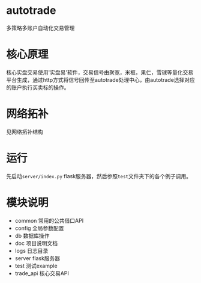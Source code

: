 # autotrade
多策略多账户自动化交易管理

# 核心原理
核心实盘交易使用'实盘易'软件，交易信号由聚宽，米框，果仁，雪球等量化交易平台生成，通过http方式将信号回传至autotrade处理中心，由autotrade选择对应的账户执行买卖标的操作。


# 网络拓补
见网络拓补结构

# 运行
先启动`server/index.py` flask服务器，然后参照`test`文件夹下的各个例子调用。

# 模块说明
- common 常用的公共借口API
- config 全局参数配置
- db 数据库操作
- doc 项目说明文档
- logs 日志目录
- server flask服务器
- test 测试example
- trade_api 核心交易API


